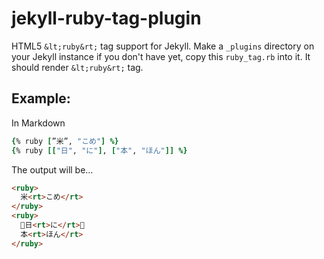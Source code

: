 # jekyll-ruby-tag-plugin
HTML5 `&lt;ruby&rt;` tag support for Jekyll.  Make a `_plugins` directory on your Jekyll instance if you don't have yet, copy this `ruby_tag.rb` into it.  It should render `&lt;ruby&rt;` tag.

## Example:

In Markdown
```ruby
{% ruby [”米”, "こめ"] %}
{% ruby [["日", "に"], ["本", "ほん"]] %}
```

The output will be…
```html
<ruby>
  米<rt>こめ</rt>
</ruby>
<ruby>
  日<rt>に</rt>
  本<rt>ほん</rt>
</ruby>
```
